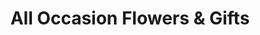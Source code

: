 ---
title: "All Occasion Flowers & Gifts"
url: /bend/all-occasion-flowers-und-gifts/
shop: Blumen
---
